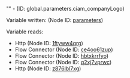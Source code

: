 "" - (ID: global.parameters.ciam_companyLogo)

Variable written:
 (Node ID: [parameters](../nodes/parameters.md))

Variable reads:
* Http (Node ID: [1ftyww4qrg](../nodes/1ftyww4qrg.md))
* Flow Connector (Node ID: [ce4oo61zup](../nodes/ce4oo61zup.md))
* Flow Connector (Node ID: [hbtxkrrfyo](../nodes/hbtxkrrfyo.md))
* Flow Connector (Node ID: [q2xj7vprwc](../nodes/q2xj7vprwc.md))
* Http (Node ID: [z876lbl7xg](../nodes/z876lbl7xg.md))

